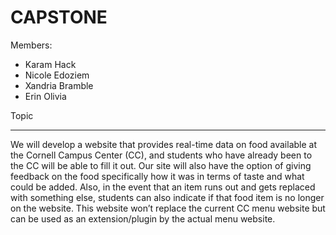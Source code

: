# CAPSTONE

Members:
- Karam Hack
- Nicole Edoziem
- Xandria Bramble
- Erin Olivia

Topic
____________
We will develop a website that provides real-time data on food available at the Cornell Campus Center (CC), and students who have already been to the CC will be able to fill it out. Our site will also have the option of giving feedback on the food specifically how it was in terms of taste and what could be added. Also, in the event that an item runs out and gets replaced with something else, students can also indicate if that food item is no longer on the website. This website won’t replace the current CC menu website but can be used as an extension/plugin by the actual menu website.

